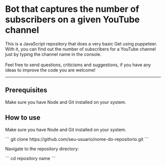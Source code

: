 # Bot that captures the number of subscribers on a given YouTube channel
<p>
This is a JavaScript repository that does a very basic Get using puppeteer. With it, you can find out the number of subscribers for a YouTube channel just by typing the channel name in the console.
<br>
<br>
Feel free to send questions, criticisms and suggestions, if you have any ideas to improve the code you are welcome!
</p>

---

## Prerequisites
<p>
Make sure you have Node and Git installed on your system.
</p>

## How to use
<p>
Make sure you have Node and Git installed on your system.
</p>
```
git clone https://github.com/seu-usuario/nome-do-repositorio.git
```
<p>
Navigate to the repository directory:
</p>
```
cd repository name
```
